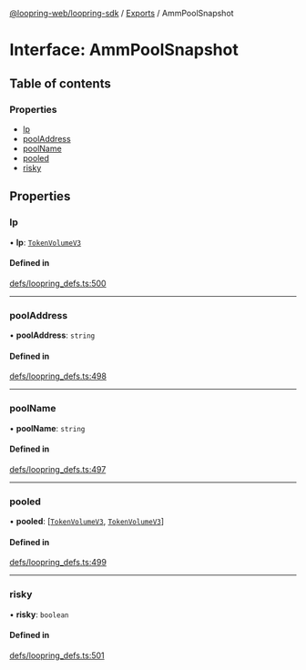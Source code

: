 [@loopring-web/loopring-sdk](../README.md) / [Exports](../modules.md) / AmmPoolSnapshot

# Interface: AmmPoolSnapshot

## Table of contents

### Properties

- [lp](AmmPoolSnapshot.md#lp)
- [poolAddress](AmmPoolSnapshot.md#pooladdress)
- [poolName](AmmPoolSnapshot.md#poolname)
- [pooled](AmmPoolSnapshot.md#pooled)
- [risky](AmmPoolSnapshot.md#risky)

## Properties

### lp

• **lp**: [`TokenVolumeV3`](TokenVolumeV3.md)

#### Defined in

[defs/loopring_defs.ts:500](https://github.com/Loopring/loopring_sdk/blob/81e0b16/src/defs/loopring_defs.ts#L500)

___

### poolAddress

• **poolAddress**: `string`

#### Defined in

[defs/loopring_defs.ts:498](https://github.com/Loopring/loopring_sdk/blob/81e0b16/src/defs/loopring_defs.ts#L498)

___

### poolName

• **poolName**: `string`

#### Defined in

[defs/loopring_defs.ts:497](https://github.com/Loopring/loopring_sdk/blob/81e0b16/src/defs/loopring_defs.ts#L497)

___

### pooled

• **pooled**: [[`TokenVolumeV3`](TokenVolumeV3.md), [`TokenVolumeV3`](TokenVolumeV3.md)]

#### Defined in

[defs/loopring_defs.ts:499](https://github.com/Loopring/loopring_sdk/blob/81e0b16/src/defs/loopring_defs.ts#L499)

___

### risky

• **risky**: `boolean`

#### Defined in

[defs/loopring_defs.ts:501](https://github.com/Loopring/loopring_sdk/blob/81e0b16/src/defs/loopring_defs.ts#L501)
